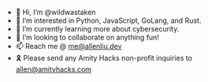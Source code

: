 - 👋 Hi, I’m @wildwastaken
- 👀 I’m interested in Python, JavaScript, GoLang, and Rust.
- 🌱 I’m currently learning more about cybersecurity.
- 💞️ I’m looking to collaborate on anything fun!
- 📫 Reach me @ me@allenliu.dev
- 🎗 Please send any Amity Hacks non-profit inquiries to allen@amityhacks.com
